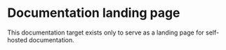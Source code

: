 # Documentation landing page

This documentation target exists only to serve as a landing page for self-hosted documentation.
